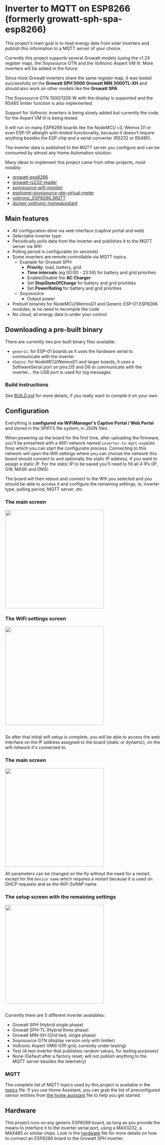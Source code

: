 # Inverter to MQTT on ESP8266 (formerly growatt-sph-spa-esp8266)

This project's main goal is to read energy data from solar inverters and publish this information to a MQTT server of your choice. 

Currently this project supports several Growatt models (using the v1.24 register map), the Soyosource GTN and the Voltronic Axpert VM III. More inverters will be added in the future.

Since most Growatt inverters share the same register map, it was tested successfully on the **Growatt SPH 5000** **Growatt MIN 3000TL-XH** and should also work on other models like the **Growatt SPA**.

The Soyosource GTN 1000/1200 W with the display is supported and the RS485 limiter function is also implemented.

Support for Voltronic inverters is being slowly added but currently the code for the Axpert VM III is being tested.

It will run on many ESP8266 boards like the NodeMCU v3, Wemos D1 or even ESP-01 albeigth with limited functionality, because it doesn't require anything besides the ESP chip and a serial converter (RS232 or RS485).

The inverter data is published to the MQTT server you configure and can be consumed by almost any Home Automation solution.

Many ideas to implement this project came from other projects, most notably:
- [growatt-esp8266](https://github.com/jkairys/growatt-esp8266)
- [growatt-rs232-reader](https://github.com/lemval/growatt-rs232-reader)
- [soyosource-wifi-monitor](https://github.com/Stefino76/soyosource-wifi-monitor)
- [esphome-soyosource-gtn-virtual-meter](https://github.com/syssi/esphome-soyosource-gtn-virtual-meter/blob/main/components/soyosource_display/soyosource_display.cpp)
- [voltronic_ESP8266_MQTT](https://github.com/amishv/voltronic_ESP8266_MQTT/blob/main/src/communication.cpp)
- [docker-voltronic-homeassistant](https://github.com/ned-kelly/docker-voltronic-homeassistant/blob/master/sources/inverter-cli/inverter.cpp)
  

## Main features
- All configuration done via web interface (captive portal and web)
- Selectable inverter type
- Periodically polls data from the inverter and publishes it to the MQTT server via Wifi
- Polling period is configurable (in seconds)
- Some inverters are remote controllable via MQTT topics. 
  - Example for Growatt SPH:
     - **Priority**: load, battery, grid
     - **Time intervals** (eg 00:00 - 23:59) for battery and grid priorities
     - Enable/Disable the **AC Charger**
     - Set **StopStateOfCharge** for battery and grid priorities
    - Set **PowerRating** for battery and grid priorities
  - Soyosource
    - Output power
- Prebuilt binaries for NodeMCU/WemosD1 and Generic ESP-01 ESP8266 modules, ie no need to recompile the code
- No cloud, all energy data is under your control

## Downloading a pre-built binary
There are currently two pre-built binary files available:
- `generic`: for ESP-01 boards as it uses the hardware serial to communicate with the inverter
- `d1mini`: for NodeMCU/WemosD1 and larger boards, it uses a SoftwareSerial port on pins D5 and D6 to communicate with the inverter... the USB port is used for log messages

### Build instructions
See [BUILD.md](BUILD.md) for more details, if you really want to compile it on your own.

## Configuration
Everything is **configured via WiFiManager's Captive Portal / Web Portal** and stored in the SPIFFS file system, in JSON files.

When powering up the board for the first time, after uploading the firmware, you'll be presented with a WiFi network named `inverter-to-mqtt-esp8266` from which you can start the configuratin process. Connecting to this network will open the Wifi settings where you can choose the network this board should connect to and optionally the static IP address, if you want to assign a static IP. For the static IP to be saved you'll need to fill all 4 IPs (IP, GW, MASK and DNS).

The board will then reboot and connect to the Wifi you selected and you should be able to access it and configure the remaining settings, ie, inverter type, polling period, MQTT server, etc.
### The main screen
<img src='images/ss01-main.png' width='320px'>

### The WiFi settings screen
<img src='images/ss02-wifi.png' width='320px'>

##
So after that initial wifi setup is complete, you will be able to access the web interface on the IP address assigned to the board (static or dynamic), on the wifi network it's connected to.

### The main screen
<img src='images/ss01-main.png' width='320px'>

All parameters can be changed on the fly without the need for a restart, except for the `Device name` which requires a restart because it is used on DHCP requests and as the WiFi SoftAP name.

### The setup screen with the remaining settings
<img src='images/ss03-setup.png' width='320px'>

##
Currently there are 5 different inverter availables:
* Growatt SPH (Hybrid single phase)
* Growatt SPH-TL (Hybrid three phase)
* Growatt MIN-XH (Grid tied, single phase)
* Soyosource GTN (display version only with limiter)
* Voltronic Axpert VMIII (Off-grid, currently under testing)
* Test (A test inverter that publishes random values, for testing purposes)
* None (Default after a factory reset, will not publish anything to the MQTT server besides the telemetry)

### MQTT
The complete list of MQTT topics used by this project is available in the [topics](TOPICS.md) file.
If you use Home Assistant, you can grab the list of preconfigured sensor entities from [the home assistant](HOMEASSISTANT.md) file to help you get started.

## Hardware
This project runs on any generic ESP8266 board, as long as you provide the means to interface it to the inverter serial port, using a MAX3232, a MAX485 or similar chips.
Look in the [hardware](HARDWARE.md) file for more details on how to connect an ESP8266 board to the Growatt SPH inverter.

